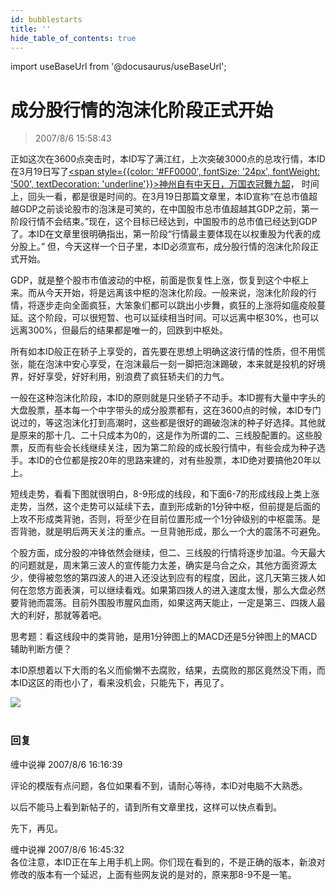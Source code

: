 ```yaml
---
id: bubblestarts 
title: ''
hide_table_of_contents: true
---
```


import useBaseUrl from '@docusaurus/useBaseUrl';

# 成分股行情的泡沫化阶段正式开始

> 2007/8/6 15:58:43

<div style={{color: '#FF0000', fontWeight: '500'}}>

正如这次在3600点突击时，本ID写了满江红，上次突破3000点的总攻行情，本ID在3月19日写了[<span style={{color: '#FF0000', fontSize: '24px', fontWeight: '500', textDecoration: 'underline'}}>神州自有中天日，万国衣冠舞九韶</span>](epic)， 时间上，回头一看，都是很是时间的。在3月19日那篇文章里，本ID宣称“在总市值超越GDP之前谈论股市的泡沫是可笑的，在中国股市总市值超越其GDP之前，第一阶段行情不会结束。”现在，这个目标已经达到，中国股市的总市值已经达到GDP了。本ID在文章里很明确指出，第一阶段“行情最主要体现在以权重股为代表的成分股上。” 但，今天这样一个日子里，本ID必须宣布，成分股行情的泡沫化阶段正式开始。
 
GDP，就是整个股市市值波动的中枢，前面是恢复性上涨，恢复到这个中枢上来。而从今天开始，将是远离该中枢的泡沫化阶段。一般来说，泡沫化阶段的行情，将逐步走向全面疯狂，大笨象们都可以跳出小步舞，疯狂的上涨将如瘟疫般蔓延。这个阶段，可以很短暂、也可以延续相当时间。可以远离中枢30%，也可以远离300%，但最后的结果都是唯一的，回跌到中枢处。
 
所有如本ID般正在轿子上享受的，首先要在思想上明确这波行情的性质，但不用慌张，能在泡沫中安心享受，在泡沫最后一刻一脚把泡沫踢破，本来就是投机的好境界，好好享受，好好利用，别浪费了疯狂轿夫们的力气。
 
一般在这种泡沫化阶段，本ID的原则就是只坐轿子不动手。本ID握有大量中字头的大盘股票，基本每一个中字带头的成分股票都有，这在3600点的时候，本ID专门说过的，等这泡沫化打到高潮时，这些都是很好的踢破泡沫的种子好选择。其他就是原来的那十几、二十只成本为0的，这是作为所谓的二、三线股配置的。这些股票，反而有些会长线继续关注，因为第二阶段的成长股行情中，有些会成为种子选手。本ID的仓位都是按20年的思路来建的，对有些股票，本ID绝对要搞他20年以上。
 
短线走势，看看下图就很明白，8-9形成的线段，和下面6-7的形成线段上类上涨走势，当然，这个走势可以延续下去，直到形成新的1分钟中枢，但前提是后面的上攻不形成类背驰，否则，将至少在目前位置形成一个1分钟级别的中枢震荡。是否背驰，就是明后两天关注的重点。一旦背驰形成，那么一个大的震荡不可避免。
 
个股方面，成分股的冲锋依然会继续，但二、三线股的行情将逐步加温。今天最大的问题就是，周末第三波人的宣传能力太差，确实是乌合之众，其他方面资源太少，使得被忽悠的第四波人的进入还没达到应有的程度，因此，这几天第三拨人如何在忽悠方面表演，可以继续看戏。如果第四拨人的进入速度太慢，那么大盘必然要背驰而震荡。目前外围股市腥风血雨，如果这两天能止，一定是第三、四拨人最大的利好，那就等着吧。
 
思考题：看这线段中的类背驰，是用1分钟图上的MACD还是5分钟图上的MACD辅助判断方便？
  
本ID原想着以下大雨的名义而偷懒不去腐败，结果，去腐败的那区竟然没下雨，而本ID这区的雨也小了，看来没机会，只能先下，再见了。

</div>

<div style={{textAlign: 'left'}}>
<img src={useBaseUrl('https://crustipfs.info/ipfs/QmXSnds2BF97yuZwYAMLwrpjQcuPcm22WGsFmBJfWFTEUM/economics/bubblestarts/20070806.jpg')} /><br/><br/>
</div>

### 回复

<div class='blog-comment'>
<span class='blog-comment-chan'>缠中说禅</span> 2007/8/6 16:16:39<br/>

评论的模版有点问题，各位如果看不到，请耐心等待，本ID对电脑不大熟悉。

以后不能马上看到新帖子的，请到所有文章里找，这样可以快点看到。

先下，再见。
</div>

<div class='blog-comment'>
<span class='blog-comment-chan'>缠中说禅</span> 2007/8/6 16:45:32<br/>
各位注意，本ID正在车上用手机上网。你们现在看到的，不是正确的版本，新浪对修改的版本有一个延迟，上面有些网友说的是对的，原来那8-9不是一笔。
</div>